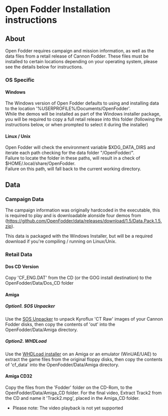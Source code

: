 # Open Fodder Installation instructions

## About

Open Fodder requires campaign and mission information, as well as the data files from a retail release of Cannon Fodder. These files must be installed to certain locations depending on your operating system, please see the details below for instructions.  


### OS Specific

#### Windows

The Windows version of Open Fodder defaults to using and installing data to the location '%USERPROFILE%/Documents/OpenFodder'.  
While the demos will be installed as part of the Windows installer package, you will be required to copy a full retail release into this folder (following the instructions below, or when prompted to select it during the installer)
  
  
#### Linux / Unix

Open Fodder will check the environment variable $XDG_DATA_DIRS and iterate each path checking for the data folder "/OpenFodder/".  
Failure to locate the folder in these paths, will result in a check of $HOME/.local/share/OpenFodder.  
Failure on this path, will fall back to the current working directory.  
  
  
## Data

### Campaign Data

The campaign information was originally hardcoded in the executable, this is required to play and is downloadable alonside four demos from (https://github.com/OpenFodder/data/releases/download/1.5/Data.Pack.1.5.zip).  

This data is packaged with the Windows Installer, but will be a required download if you're compiling / running on Linux/Unix.  
  
### Retail Data

#### Dos CD Version
  
Copy 'CF_ENG.DAT' from the CD (or the GOG install destination) to the OpenFodder/Data/Dos_CD folder
  
#### Amiga

##### Option1. SOS Unpacker  
  
Use the [SOS Unpacker](https://github.com/OpenFodder/SOS_Unpacker) to unpack Kyroflux 'CT Raw' images of your Cannon Fodder disks, then copy the contents of 'out'  into the OpenFodder/Data/Amiga directory.  
    
##### Option2. WHDLoad
  
Use the [WHDLoad installer](http://www.whdload.de/games/CannonFodder.html) on an Amiga or an emulator (WinUAE/UAE) to extract the game files from the original floppy disks, then copy the contents of 'cf_data'  into the OpenFodder/Data/Amiga directory.  


#### Amiga CD32
  
Copy the files from the 'Fodder' folder on the CD-Rom, to the OpenFodder/Data/Amiga_CD folder. For the final video, Extract Track2 from the CD and name it 'Track2.mpg', placed in the Amiga_CD folder.
  
* Please note: The video playback is not yet supported
  
